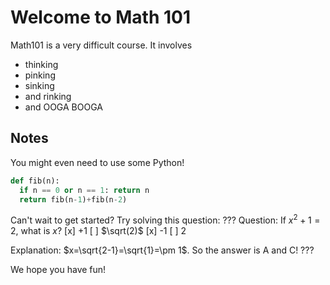 # Welcome to Math 101
Math101 is a very difficult course. It involves
- thinking
- pinking
- sinking
- and rinking
- and OOGA BOOGA

## Notes
You might even need to use some Python!
```python
def fib(n):
  if n == 0 or n == 1: return n
  return fib(n-1)+fib(n-2)
```
Can't wait to get started? Try solving this question:
???
Question: If $x^2+1=2$, what is $x$?
[x] +1
[ ] $\sqrt(2)$
[x] -1
[ ] 2

Explanation:
$x=\sqrt{2-1}=\sqrt{1}=\pm 1$. So the answer is A and C!
???

We hope you have fun!

